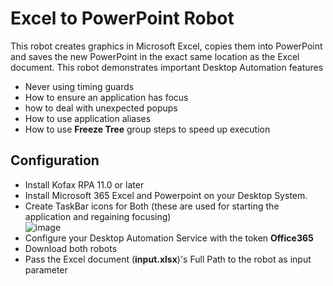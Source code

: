 # Excel to PowerPoint Robot
This robot creates graphics in Microsoft Excel, copies them into PowerPoint and saves the new PowerPoint in the exact same location as the Excel document.
This robot demonstrates important Desktop Automation features
* Never using timing guards
* How to ensure an application has focus
* how to deal with unexpected popups
* How to use application aliases
* How to use **Freeze Tree** group steps to speed up execution
## Configuration
* Install Kofax RPA 11.0 or later
* Install Microsoft 365 Excel and Powerpoint on your Desktop System.
* Create TaskBar icons for Both (these are used for starting the application and regaining focusing)  
![image](https://user-images.githubusercontent.com/47416964/79317853-82d8d080-7f06-11ea-8bd9-10fadf14b798.png)
* Configure your Desktop Automation Service with the token **Office365**
* Download both robots
* Pass the Excel document (**input.xlsx**)'s Full Path to the robot as input parameter
